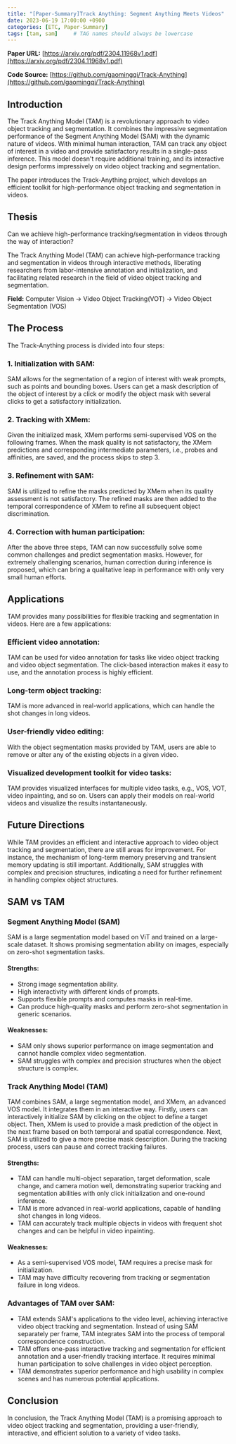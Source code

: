 ```yaml
---
title: "[Paper-Summary]Track Anything: Segment Anything Meets Videos"
date: 2023-06-19 17:00:00 +0900
categories: [ETC, Paper-Summary]
tags: [tam, sam]     # TAG names should always be lowercase
---
```



**Paper URL:** [https://arxiv.org/pdf/2304.11968v1.pdf](https://arxiv.org/pdf/2304.11968v1.pdf)  

**Code Source:** [https://github.com/gaomingqi/Track-Anything](https://github.com/gaomingqi/Track-Anything)

## Introduction
The Track Anything Model (TAM) is a revolutionary approach to video object tracking and segmentation. It combines the impressive segmentation performance of the Segment Anything Model (SAM) with the dynamic nature of videos. With minimal human interaction, TAM can track any object of interest in a video and provide satisfactory results in a single-pass inference. This model doesn't require additional training, and its interactive design performs impressively on video object tracking and segmentation.

The paper introduces the Track-Anything project, which develops an efficient toolkit for high-performance object tracking and segmentation in videos.



## Thesis
Can we achieve high-performance tracking/segmentation in videos through the way of interaction?

The Track Anything Model (TAM) can achieve high-performance tracking and segmentation in videos through interactive methods, liberating researchers from labor-intensive annotation and initialization, and facilitating related research in the field of video object tracking and segmentation.

**Field:** Computer Vision -> Video Object Tracking(VOT) -> Video Object Segmentation (VOS)


## The Process
The Track-Anything process is divided into four steps:

### 1. Initialization with SAM: 
SAM allows for the segmentation of a region of interest with weak prompts, such as points and bounding boxes. Users can get a mask description of the object of interest by a click or modify the object mask with several clicks to get a satisfactory initialization.

### 2. Tracking with XMem: 
Given the initialized mask, XMem performs semi-supervised VOS on the following frames. When the mask quality is not satisfactory, the XMem predictions and corresponding intermediate parameters, i.e., probes and affinities, are saved, and the process skips to step 3.

### 3. Refinement with SAM: 
SAM is utilized to refine the masks predicted by XMem when its quality assessment is not satisfactory. The refined masks are then added to the temporal correspondence of XMem to refine all subsequent object discrimination.

### 4. Correction with human participation: 
After the above three steps, TAM can now successfully solve some common challenges and predict segmentation masks. However, for extremely challenging scenarios, human correction during inference is proposed, which can bring a qualitative leap in performance with only very small human efforts.

## Applications
TAM provides many possibilities for flexible tracking and segmentation in videos. Here are a few applications:

### Efficient video annotation: 
TAM can be used for video annotation for tasks like video object tracking and video object segmentation. The click-based interaction makes it easy to use, and the annotation process is highly efficient.

### Long-term object tracking: 
TAM is more advanced in real-world applications, which can handle the shot changes in long videos.

### User-friendly video editing: 
With the object segmentation masks provided by TAM, users are able to remove or alter any of the existing objects in a given video.

### Visualized development toolkit for video tasks: 
TAM provides visualized interfaces for multiple video tasks, e.g., VOS, VOT, video inpainting, and so on. Users can apply their models on real-world videos and visualize the results instantaneously.

## Future Directions
While TAM provides an efficient and interactive approach to video object tracking and segmentation, there are still areas for improvement. For instance, the mechanism of long-term memory preserving and transient memory updating is still important. Additionally, SAM struggles with complex and precision structures, indicating a need for further refinement in handling complex object structures.

## SAM vs TAM
### Segment Anything Model (SAM)

SAM is a large segmentation model based on ViT and trained on a large-scale dataset. It shows promising segmentation ability on images, especially on zero-shot segmentation tasks.

#### Strengths:
- Strong image segmentation ability.
- High interactivity with different kinds of prompts.
- Supports flexible prompts and computes masks in real-time.
- Can produce high-quality masks and perform zero-shot segmentation in generic scenarios.

#### Weaknesses:
- SAM only shows superior performance on image segmentation and cannot handle complex video segmentation.
- SAM struggles with complex and precision structures when the object structure is complex.

### Track Anything Model (TAM)

TAM combines SAM, a large segmentation model, and XMem, an advanced VOS model. It integrates them in an interactive way. Firstly, users can interactively initialize SAM by clicking on the object to define a target object. Then, XMem is used to provide a mask prediction of the object in the next frame based on both temporal and spatial correspondence. Next, SAM is utilized to give a more precise mask description. During the tracking process, users can pause and correct tracking failures.

#### Strengths:
- TAM can handle multi-object separation, target deformation, scale change, and camera motion well, demonstrating superior tracking and segmentation abilities with only click initialization and one-round inference.
- TAM is more advanced in real-world applications, capable of handling shot changes in long videos.
- TAM can accurately track multiple objects in videos with frequent shot changes and can be helpful in video inpainting.

#### Weaknesses:
- As a semi-supervised VOS model, TAM requires a precise mask for initialization.
- TAM may have difficulty recovering from tracking or segmentation failure in long videos.

### Advantages of TAM over SAM:

- TAM extends SAM's applications to the video level, achieving interactive video object tracking and segmentation. Instead of using SAM separately per frame, TAM integrates SAM into the process of temporal correspondence construction.
- TAM offers one-pass interactive tracking and segmentation for efficient annotation and a user-friendly tracking interface. It requires minimal human participation to solve challenges in video object perception.
- TAM demonstrates superior performance and high usability in complex scenes and has numerous potential applications.

## Conclusion

In conclusion, the Track Anything Model (TAM) is a promising approach to video object tracking and segmentation, providing a user-friendly, interactive, and efficient solution to a variety of video tasks.




